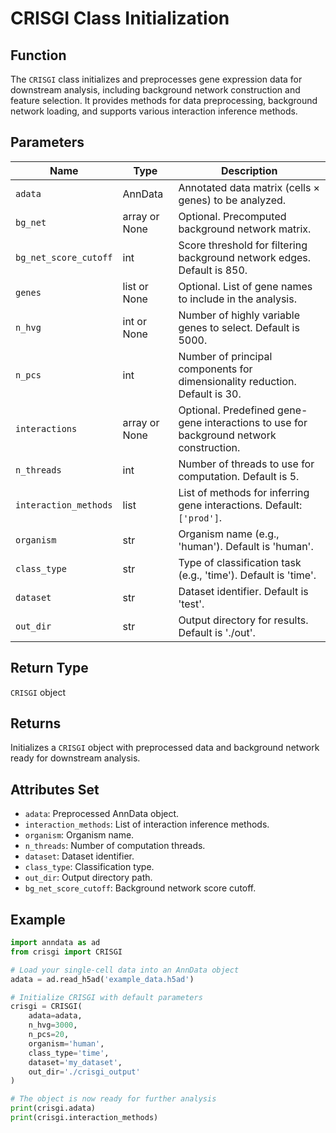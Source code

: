 # CRISGI Class Initialization

## Function

The `CRISGI` class initializes and preprocesses gene expression data for downstream analysis, including background network construction and feature selection. It provides methods for data preprocessing, background network loading, and supports various interaction inference methods.

## Parameters

| Name                   | Type            | Description                                                                                   |
|------------------------|-----------------|-----------------------------------------------------------------------------------------------|
| `adata`                | AnnData         | Annotated data matrix (cells × genes) to be analyzed.                                         |
| `bg_net`               | array or None   | Optional. Precomputed background network matrix.                                              |
| `bg_net_score_cutoff`  | int             | Score threshold for filtering background network edges. Default is 850.                       |
| `genes`                | list or None    | Optional. List of gene names to include in the analysis.                                      |
| `n_hvg`                | int or None     | Number of highly variable genes to select. Default is 5000.                                   |
| `n_pcs`                | int             | Number of principal components for dimensionality reduction. Default is 30.                   |
| `interactions`         | array or None   | Optional. Predefined gene-gene interactions to use for background network construction.       |
| `n_threads`            | int             | Number of threads to use for computation. Default is 5.                                       |
| `interaction_methods`  | list            | List of methods for inferring gene interactions. Default: `['prod']`. |
| `organism`             | str             | Organism name (e.g., 'human'). Default is 'human'.                                            |
| `class_type`           | str             | Type of classification task (e.g., 'time'). Default is 'time'.                                |
| `dataset`              | str             | Dataset identifier. Default is 'test'.                                                        |
| `out_dir`              | str             | Output directory for results. Default is './out'.                                             |

## Return Type

`CRISGI` object

## Returns

Initializes a `CRISGI` object with preprocessed data and background network ready for downstream analysis.

## Attributes Set

- `adata`: Preprocessed AnnData object.
- `interaction_methods`: List of interaction inference methods.
- `organism`: Organism name.
- `n_threads`: Number of computation threads.
- `dataset`: Dataset identifier.
- `class_type`: Classification type.
- `out_dir`: Output directory path.
- `bg_net_score_cutoff`: Background network score cutoff.

## Example

```python
import anndata as ad
from crisgi import CRISGI

# Load your single-cell data into an AnnData object
adata = ad.read_h5ad('example_data.h5ad')

# Initialize CRISGI with default parameters
crisgi = CRISGI(
    adata=adata,
    n_hvg=3000,
    n_pcs=20,
    organism='human',
    class_type='time',
    dataset='my_dataset',
    out_dir='./crisgi_output'
)

# The object is now ready for further analysis
print(crisgi.adata)
print(crisgi.interaction_methods)
```
